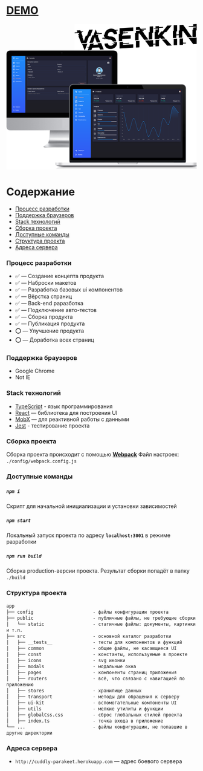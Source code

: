 # [DEMO](http://185.41.160.136/)

<a href="https://github.com/n-vasenkin">
    <img src="public/static/images/logo.png" alt="Vasenkin" title="Vasenkin" align="right" height="70" />
</a>

<p align="center">
  <img src="public/static/images/dashboard.png" alt="Screenshot" />
</p>

# Содержание

* [Процесс разработки](#process)
* [Поддержка браузеров](#browser)
* [Staсk технологий](#stack)
* [Сборка проекта](#build)
* [Доступные команды](#command)
* [Структура проекта](#structure)
* [Адреса сервера](#servers)

<a name="process"></a>
### Процесс разработки
* ✅ — Создание концепта продукта
* ✅ — Наброски макетов
* ✅ — Разработка базовых ui компонентов
* ✅ — Вёрстка страниц
* ✅ — Back-end раразботка
* ✅ — Подключение авто-тестов
* ✅ — Сборка продукта
* ✅ — Публикация продукта
* ⭕ — Улучшение продукта
* ⭕ — Доработка всех страниц

<a name="browser"></a>
### Поддержка браузеров
* Google Chrome
* Not IE

<a name="stack"></a>
### Staсk технологий
* [TypeScript](https://www.typescriptlang.org) - язык программирования
* [React](https://reactjs.org) — библиотека для построения UI
* [MobX](https://mobx.js.org) — для реактивной работы с данными
* [Jest](https://jestjs.io/docs/en/getting-started.html) - тестирование проекта

<a name="build"></a>
### Сборка проекта
Сборка проекта происходит с помощью **[Webpack](https://webpack.js.org)**
Файл настроек: `./config/webpack.config.js`

<a name="command"></a>
### Доступные команды

##### `npm i`
Скрипт для начальной инициализации и установки зависимостей

##### `npm start`
Локальный запуск проекта по адресу **`localhost:3001`** в режиме разработки

##### `npm run build`
Сборка production-версии проекта. Результат сборки попадёт в папку `./build`

<a name="structure"></a>
### Структура проекта
```
app
├── config                      - файлы конфигурации проекта
├── public                      - публичные файлы, не требующие сборки
│   └── static                  - статичные файлы: документы, картинки и т.п.
├── src                         - основной каталог разработки
│   ├── __tests__               - тесты для компонентов и функций
│   ├── common                  - общие файлы, не касающиеся UI
│   ├── const                   - константы, используемые в проекте
│   ├── icons                   - svg иконки
│   ├── modals                  - модальные окна
│   ├── pages                   - компоненты страниц приложения
│   ├── routers                 - всё, что связано с навигацией по приложению
│   ├── stores                  - хранилище данных
│   ├── transport               - методы для обращения к серверу
│   ├── ui-kit                  - вспомогательные компоненты UI
│   ├── utils                   - мелкие утилиты и функции
│   ├── globalCss.css           - сброс глобальных стилей проекта
│   ├── index.ts                - точка входа в приложение
└── ...                         - файлы конфигурации, не попавшие в другие директории
```

<a name="servers"></a>
### Адреса сервера
* `http://cuddly-parakeet.herokuapp.com` — адрес боевого сервера
